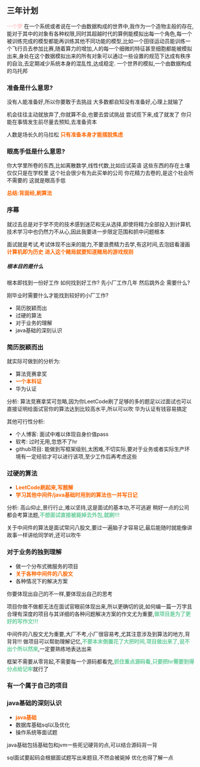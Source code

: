 ## 三年计划

<font color=#FFCCCC style=" font-weight:bold;">一个梦</font>
在一个系统或者说在一个由数据构成的世界中,我作为一个造物主般的存在,能对于其中的对象有各种权限,同时其超越时代的算例能模拟出每一个角色,每一个被训练完成的模型都能再训练其他不同功能的模型,比如一个田径运动员能训练一个飞行员去参加比赛,随着算力的增加,人的每一个细微的特征甚至细胞都能被模拟出来,身处在这个数据模拟出来的所有对象可以通过一些设置的规范下达成有秩序的自治,去定期减少系统本身的混乱性,达成稳定. 一个世界的模拟,一个由数据构成的乌托邦

### 准备是什么意思?

没有人能准备好,所以你要敢于去挑战
大多数都自知没有准备好,心理上就输了

机会往往主动就放弃了,你就算不会,也要去尝试挑战
尝试揽下来,成了就发了
你只能在事情发生前尽量去预知,去准备资本

人数是场长久的马拉松
<font color=#FF6666* style=" font-weight:bold;">只有准备本身才能摆脱焦虑</font>


### 眼高手低是什么意思?
你大学里所卷的东西,比如离散数学,线性代数,比如应试英语
这些东西的存在土壤仅仅只是在学校里
这个社会很少有为此买单的公司
你花精力去卷的,是这个社会所不需要的
这就是眼高手低


<font color=#FF6666* style=" font-weight:bold;">总结:背面经,刷算法</font>

### 序幕
就过去总是对于学不完的技术感到迷茫和无从选择,即使将精力全部投入到计算机技术学习中也仍然力不从心,因此我要进一步限定范围和抓中问题根本

面试就是考试,考试体现不出来的能力,不要浪费精力去学,有这时间,去泡妞看漫画
<font color=#FF6666* style=" font-weight:bold;">计算机即为历史</font>
<font color=#FF6666* style=" font-weight:bold;">进入这个赌局就要知道赌局的游戏规则</font>


##### 根本目的是什么
根本即找到一份好工作
如何找到好工作?
先小厂工作几年
然后跳外企
需要什么?

刚毕业时需要什么才能找到较好的小厂工作?

- 简历脱颖而出
- 过硬的算法
- 对于业务的理解
- java基础的深刻认识


### 简历脱颖而出
就实际可做到的分析为:

- 算法竞赛拿奖
- <font color=#FF6666* style=" font-weight:bold;">一个本科证</font>
- 华为认证

分析:
算法竞赛拿奖可忽略,因为你LeetCode刷了足够的多的题足以过面试也可以直接证明给面试官你的算法达到比较高水平,所以可以吹
华为认证有钱容易搞定

其他可行性分析:
- 个人博客: 面试中难以体现自身价值pass
- 软考: 过时无用,忽悠不了hr
- github项目: 能做到写框架级别,太困难,不切实际,要对于业务或者实际生产环境有一定经验才可以进行该项,至少工作后再考虑这些


### 过硬的算法
- <font color=#FF6666* style=" font-weight:bold;">LeetCode刷起来,写题解</font>
- <font color=#FF6666* style=" font-weight:bold;">学习其他中间件/java基础时用到的算法也一并写日记</font>

分析:
高山仰止,景行行止,难以坚持,这是面试的基本功,不可逃避
稍好一点的公司都会考算法题,<font color=#66CC99 style=" font-weight:bold;">不想面试直接被毙掉去外包,就刷!!!</font>

关于中间件的算法是面试常问八股文,要过一遍脑子才容易记,最后能随时就能像讲故事一样讲给同学听,还可以吹牛


### 对于业务的独到理解
- 做一个分布式微服务的项目
- <font color=#FF6666* style=" font-weight:bold;">关于各种中间件的八股文</font>
- 各种情况下的解决方案

你要体现出自己的不一样,要体现出自己的思考

项目你做不做都无法在面试官眼前体现出来,所以更确切的说,如何编一篇一万字且合理有深度的项目与其详细的各种问题解决方案的作文尤为重要,<font color=#66CC99 style=" font-weight:bold;">做项目是为了更好的写作文!!!</font>

中间件的八股文尤为重要,大厂不考,小厂很容易考,尤其注意涉及到算法的地方,背背背!!!
做项目可以帮助理解记忆,<font color=#66CC99 style=" font-weight:bold;">不要本末倒置花了大把时间,项目做出来了,说不出个所以然来</font>,一定要熟练地表达出来

框架不需要从零背起,不需要每一个源码都看完,<font color=#66CC99 style=" font-weight:bold;">抓住重点源码看,只要把hr需要到得分点给记牢</font>就行了

### 有一个属于自己的项目

###  java基础的深刻认识
- <font color=#FF6666* style=" font-weight:bold;">java基础</font>
- 数据库基础sql以及优化
- 操作系统等面试题


java基础包括基础包和jvm一些死记硬背的点,可以结合源码背一背

sql面试要起码会根据面试题写出来题目,不然会被毙掉
优化也得了解一点






